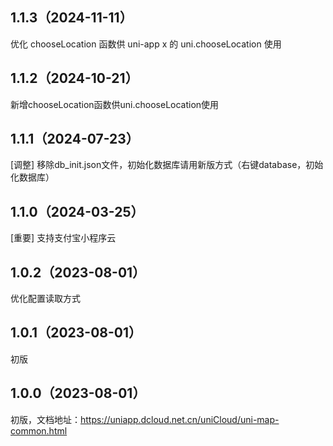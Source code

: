 ## 1.1.3（2024-11-11）
优化 chooseLocation 函数供 uni-app x 的 uni.chooseLocation 使用
## 1.1.2（2024-10-21）
新增chooseLocation函数供uni.chooseLocation使用
## 1.1.1（2024-07-23）
[调整] 移除db_init.json文件，初始化数据库请用新版方式（右键database，初始化数据库）
## 1.1.0（2024-03-25）
[重要] 支持支付宝小程序云
## 1.0.2（2023-08-01）
优化配置读取方式
## 1.0.1（2023-08-01）
初版
## 1.0.0（2023-08-01）
初版，文档地址：https://uniapp.dcloud.net.cn/uniCloud/uni-map-common.html
